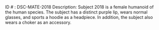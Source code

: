 ID # : DSC-MATE-2018
Description: Subject 2018 is a female humanoid of the human species. The subject has a distinct purple lip, wears normal glasses, and sports a hoodie as a headpiece. In addition, the subject also wears a choker as an accessory.